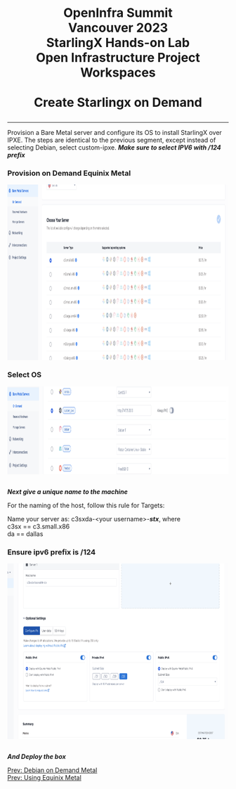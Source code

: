 # <p style="text-align: center;">OpenInfra Summit<br/>Vancouver  2023<br/>StarlingX Hands-on Lab<br/>Open Infrastructure Project Workspaces<br/><br/>Create Starlingx on Demand</p>

---

Provision a Bare Metal server and configure its OS to install StarlingX over IPXE. The steps are identical to the previous segment, except instead of selecting Debian, select custom-ipxe. ***Make sure to select IPV6 with /124 prefix***

### Provision on Demand Equinix Metal



<img align="center" width="800" height="400" src="pngs/DebianOnDemand01.png"><br/>

### Select OS

<img align="center" width="800" height="200" src="pngs/StarlingXSelectOS.png"><br/>


<br/>***Next give a unique name to the machine***<br/>

For the naming of the host, follow this rule for Targets:

Name your server as: c3sxda-\<your username\>-***stx***, where<br/>
c3sx == c3.small.x86<br/>
da == dallas<br/>

### Ensure ipv6 prefix is /124<br/>

<img align="center" width="800" height="400" src="pngs/StarlingXHostNameIPV6Preffix.png"><br/>
<br/>

***And Deploy the box***<br/>


[Prev: Debian on Demand Metal](IPXEServer.md)<br/>
[Prev: Using Equinix Metal](using_equinix_metal.md)<br/>
